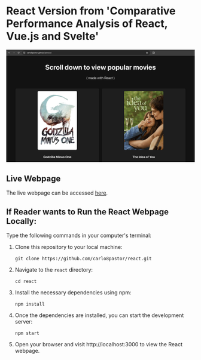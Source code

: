 # React Version from 'Comparative Performance Analysis of React, Vue.js and Svelte'

![React website screenshot](./screenshot.png)

## Live Webpage

The live webpage can be accessed [here](https://carlo8pastor.github.io/react/).

## If Reader wants to Run the React Webpage Locally:

Type the following commands in your computer's terminal:

1. Clone this repository to your local machine:

    ```
    git clone https://github.com/carlo8pastor/react.git
    ```

2. Navigate to the `react` directory:

    ```
    cd react
    ```

3. Install the necessary dependencies using npm:

    ```
    npm install
    ```

4. Once the dependencies are installed, you can start the development server:

    ```
    npm start
    ```

5. Open your browser and visit http://localhost:3000 to view the React webpage.

